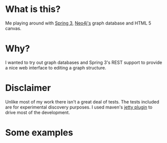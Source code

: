 # What is this? #
Me playing around with [Spring 3](http://static.springsource.org/spring/docs/3.1.0.M1/spring-framework-reference/html/), [Neo4j's](http://neo4j.org/) graph database and HTML 5 canvas.

# Why? #
I wanted to try out graph databases and Spring 3's REST support to provide a nice web interface to editing a graph structure.

# Disclaimer #
Unlike most of my work there isn't a great deal of tests. The tests included are for experimental discovery purposes. I used maven's [jetty plugin](http://docs.codehaus.org/display/JETTY/Maven+Jetty+Plugin) to drive most of the development.

# Some examples #

